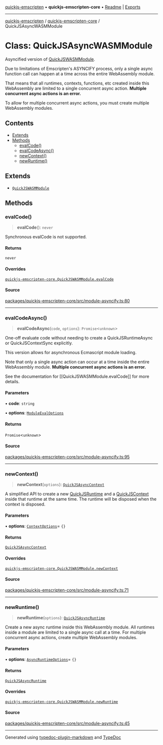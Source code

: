 [quickjs-emscripten](../../packages.md) • **quickjs-emscripten-core** • [Readme](../README.md) \| [Exports](../exports.md)

***

[quickjs-emscripten](../../packages.md) / [quickjs-emscripten-core](../exports.md) / QuickJSAsyncWASMModule

# Class: QuickJSAsyncWASMModule

Asyncified version of [QuickJSWASMModule](QuickJSWASMModule.md).

Due to limitations of Emscripten's ASYNCIFY process, only a single async
function call can happen at a time across the entire WebAssembly module.

That means that all runtimes, contexts, functions, etc created inside this
WebAssembly are limited to a single concurrent async action.
**Multiple concurrent async actions is an error.**

To allow for multiple concurrent async actions, you must create multiple WebAssembly
modules.

## Contents

- [Extends](QuickJSAsyncWASMModule.md#extends)
- [Methods](QuickJSAsyncWASMModule.md#methods)
  - [evalCode()](QuickJSAsyncWASMModule.md#evalcode)
  - [evalCodeAsync()](QuickJSAsyncWASMModule.md#evalcodeasync)
  - [newContext()](QuickJSAsyncWASMModule.md#newcontext)
  - [newRuntime()](QuickJSAsyncWASMModule.md#newruntime)

## Extends

- [`QuickJSWASMModule`](QuickJSWASMModule.md)

## Methods

### evalCode()

> **evalCode**(): `never`

Synchronous evalCode is not supported.

#### Returns

`never`

#### Overrides

[`quickjs-emscripten-core.QuickJSWASMModule.evalCode`](QuickJSWASMModule.md#evalcode)

#### Source

[packages/quickjs-emscripten-core/src/module-asyncify.ts:80](https://github.com/justjake/quickjs-emscripten/blob/main/packages/quickjs-emscripten-core/src/module-asyncify.ts#L80)

***

### evalCodeAsync()

> **evalCodeAsync**(`code`, `options`): `Promise`\<`unknown`\>

One-off evaluate code without needing to create a QuickJSRuntimeAsync or
QuickJSContextSync explicitly.

This version allows for asynchronous Ecmascript module loading.

Note that only a single async action can occur at a time inside the entire WebAssembly module.
**Multiple concurrent async actions is an error.**

See the documentation for [[QuickJSWASMModule.evalCode]] for more details.

#### Parameters

• **code**: `string`

• **options**: [`ModuleEvalOptions`](../interfaces/ModuleEvalOptions.md)

#### Returns

`Promise`\<`unknown`\>

#### Source

[packages/quickjs-emscripten-core/src/module-asyncify.ts:95](https://github.com/justjake/quickjs-emscripten/blob/main/packages/quickjs-emscripten-core/src/module-asyncify.ts#L95)

***

### newContext()

> **newContext**(`options`): [`QuickJSAsyncContext`](QuickJSAsyncContext.md)

A simplified API to create a new [QuickJSRuntime](QuickJSRuntime.md) and a
[QuickJSContext](QuickJSContext.md) inside that runtime at the same time. The runtime will
be disposed when the context is disposed.

#### Parameters

• **options**: [`ContextOptions`](../interfaces/ContextOptions.md)= `{}`

#### Returns

[`QuickJSAsyncContext`](QuickJSAsyncContext.md)

#### Overrides

[`quickjs-emscripten-core.QuickJSWASMModule.newContext`](QuickJSWASMModule.md#newcontext)

#### Source

[packages/quickjs-emscripten-core/src/module-asyncify.ts:71](https://github.com/justjake/quickjs-emscripten/blob/main/packages/quickjs-emscripten-core/src/module-asyncify.ts#L71)

***

### newRuntime()

> **newRuntime**(`options`): [`QuickJSAsyncRuntime`](QuickJSAsyncRuntime.md)

Create a new async runtime inside this WebAssembly module. All runtimes inside a
module are limited to a single async call at a time. For multiple
concurrent async actions, create multiple WebAssembly modules.

#### Parameters

• **options**: [`AsyncRuntimeOptions`](../interfaces/AsyncRuntimeOptions.md)= `{}`

#### Returns

[`QuickJSAsyncRuntime`](QuickJSAsyncRuntime.md)

#### Overrides

[`quickjs-emscripten-core.QuickJSWASMModule.newRuntime`](QuickJSWASMModule.md#newruntime)

#### Source

[packages/quickjs-emscripten-core/src/module-asyncify.ts:45](https://github.com/justjake/quickjs-emscripten/blob/main/packages/quickjs-emscripten-core/src/module-asyncify.ts#L45)

***

Generated using [typedoc-plugin-markdown](https://www.npmjs.com/package/typedoc-plugin-markdown) and [TypeDoc](https://typedoc.org/)
